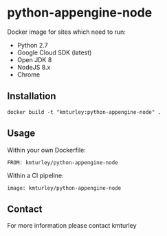 # python-appengine-node

Docker image for sites which need to run:

* Python 2.7
* Google Cloud SDK (latest)
* Open JDK 8
* NodeJS 8.x
* Chrome

## Installation

    docker build -t "kmturley:python-appengine-node" .

## Usage

Within your own Dockerfile:

    FROM: kmturley/python-appengine-node

Within a CI pipeline:

    image: kmturley/python-appengine-node

## Contact

For more information please contact kmturley
